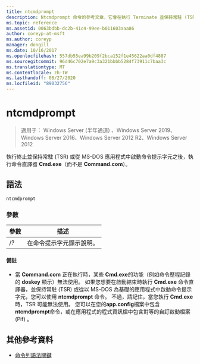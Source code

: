 ```yaml
---
title: ntcmdprompt
description: Ntcmdprompt 命令的參考文章，它會在執行 Terminate 並保持常駐 (TSR) 或從 MS-DOS 應用程式中啟動命令提示字元之後，執行命令直譯器 **Cmd.exe**（而不是 **Command.com**）。
ms.topic: reference
ms.assetid: 0063bdbb-dc2b-41c4-99ee-b011603aaa86
author: coreyp-at-msft
ms.author: coreyp
manager: dongill
ms.date: 10/16/2017
ms.openlocfilehash: 557db55ea99b209f2bca152f1e45622aa0df4887
ms.sourcegitcommit: 96d46c702e7a9c3a321bbbb5284f73911c7baa3c
ms.translationtype: MT
ms.contentlocale: zh-TW
ms.lasthandoff: 08/27/2020
ms.locfileid: "89032756"
---
```

# <a name="ntcmdprompt"></a>ntcmdprompt

> 適用于： Windows Server (半年通道) 、Windows Server 2019、Windows Server 2016、Windows Server 2012 R2、Windows Server 2012

執行終止並保持常駐 (TSR) 或從 MS-DOS 應用程式中啟動命令提示字元之後，執行命令直譯器 **Cmd.exe**（而不是 **Command.com**）。

## <a name="syntax"></a>語法

```
ntcmdprompt
```

### <a name="parameters"></a>參數

| 參數 | 描述 |
| --------- | ----------- |
| /? | 在命令提示字元顯示說明。 |

#### <a name="remarks"></a>備註

- 當 **Command.com** 正在執行時，某些 **Cmd.exe**的功能（例如命令歷程記錄的 **doskey** 顯示）無法使用。 如果您想要在啟動結束時執行 **Cmd.exe** 命令直譯器，並保持常駐 (TSR) 或從以 MS-DOS 為基礎的應用程式中啟動命令提示字元，您可以使用 **ntcmdprompt** 命令。 不過，請記住，當您執行 **Cmd.exe**時，TSR 可能無法使用。 您可以在您的**app.config**檔案中包含**ntcmdprompt**命令，或在應用程式的程式資訊檔中包含對等的自訂啟動檔案 (Pif) 。

## <a name="additional-references"></a>其他參考資料

- [命令列語法關鍵](command-line-syntax-key.md)

